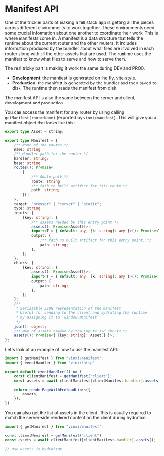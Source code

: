 # Manifest API

One of the trickier parts of making a full stack app is getting all the pieces across different environments to work together. These environments need some crucial information about one another to coordinate their work. This is where manifests come in. A manifest is a data structure that tells the runtime about the current router and the other routers. It includes information produced by the bundler about what files are involved in each router along with all the other assets that are used. The runtime uses the manifest to know what files to serve and how to serve them.

The real tricky part is making it work the same during DEV and PROD.

- **Development**: the manifest is generated on the fly, vite-style.
- **Production**: the manifest is generated by the bundler and then saved to disk. The runtime then reads the manifest from disk.

The manifest API is also the same between the server and client, development and production.

You can access the manifest for any router by using calling `getManifest(routerName)` (exported by `vinxi/manifest`).  This will give you a manifest object that looks like this:

```ts
export type Asset = string;

export type Manifest = {
	/** Name of the router */
	name: string;
	/** Handler path for the router */
	handler: string;
	base: string;
	routes(): Promise<
		{
			/** Route path */
			route: string;
			/** Path to built artifact for this route */
			path: string;
		}[]
	>;
	target: "browser" | "server" | "static";
	type: string;
	inputs: {
		[key: string]: {
			/** Assets needed by this entry point */
			assets(): Promise<Asset[]>;
			import<T = { default: any; [k: string]: any }>(): Promise<T>;
			output: {
				/** Path to built artifact for this entry point. */
				path: string;
			};
		};
	};
	chunks: {
		[key: string]: {
			assets(): Promise<Asset[]>;
			import<T = { default: any; [k: string]: any }>(): Promise<T>;
			output: {
				path: string;
			};
		};
	};
	/**
	 * Seriazable JSON representation of the manifest
	 * Useful for sending to the client and hydrating the runtime
	 * by assigning it to `window.manifest`
	 */
	json(): object;
	/** Map of assets needed by the inputs and chunks */
	assets(): Promise<{ [key: string]: Asset[] }>;
};
```

Let's look at an example of how to use the manifest API.

```ts
import { getManifest } from "vinxi/manifest";
import { eventHandler } from "vinxi/http"

export default eventHandler(() => {
	const clientManifest = getManifest("client");
	const assets = await clientManifest[clientManifest.handler].assets();

	return renderPageWithPreloadLinks({
		assets,
	});
})
```

You can also get the list of assets in the client. This is usually required to match the server-side rendered content on the client during hydration:

```ts
import { getManifest } from "vinxi/manifest";

const clientManifest = getManifest("client");
const assets = await clientManifest[clientManifest.handler].assets();

// use assets in hydration
```

